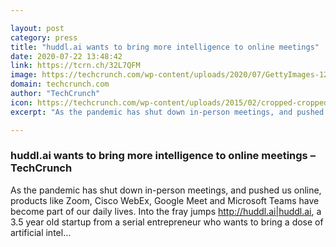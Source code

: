 ```yaml
---

layout: post
category: press
title: "huddl.ai wants to bring more intelligence to online meetings"
date: 2020-07-22 13:48:42
link: https://tcrn.ch/32L7QFM
image: https://techcrunch.com/wp-content/uploads/2020/07/GettyImages-1221075771.jpg?w=600
domain: techcrunch.com
author: "TechCrunch"
icon: https://techcrunch.com/wp-content/uploads/2015/02/cropped-cropped-favicon-gradient.png?w=180
excerpt: "As the pandemic has shut down in-person meetings, and pushed us online, products like Zoom, Cisco WebEx, Google Meet and Microsoft Teams have become part of our daily lives. Into the fray jumps <http://huddl.ai|huddl.ai>, a 3.5 year old startup from a serial entrepreneur who wants to bring a dose of artificial intel…"

---
```


### huddl.ai wants to bring more intelligence to online meetings – TechCrunch

As the pandemic has shut down in-person meetings, and pushed us online, products like Zoom, Cisco WebEx, Google Meet and Microsoft Teams have become part of our daily lives. Into the fray jumps <http://huddl.ai|huddl.ai>, a 3.5 year old startup from a serial entrepreneur who wants to bring a dose of artificial intel…